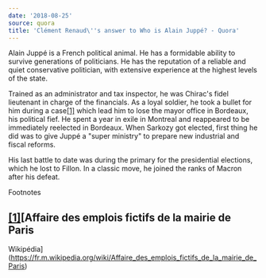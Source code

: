```yaml
---
date: '2018-08-25'
source: quora
title: 'Clément Renaud\''s answer to Who is Alain Juppé? - Quora'
---
```


Alain Juppé is a French political animal. He has a formidable ability to
survive generations of politicians. He has the reputation of a reliable
and quiet conservative politician, with extensive experience at the
highest levels of the state.

Trained as an administrator and tax inspector, he was Chirac's fidel
lieutenant in charge of the financials. As a loyal soldier, he took a
bullet for him during a case[\[1\]](#LBMUn) which lead him to lose the
mayor office in Bordeaux, his political fief. He spent a year in exile
in Montreal and reappeared to be immediately reelected in Bordeaux. When
Sarkozy got elected, first thing he did was to give Juppé a "super
ministry" to prepare new industrial and fiscal reforms.

His last battle to date was during the primary for the presidential
elections, which he lost to Fillon. In a classic move, he joined the
ranks of Macron after his defeat.

Footnotes

[\[1\]](#cite-LBMUn)[Affaire des emplois fictifs de la mairie de Paris
---
Wikipédia](https://fr.m.wikipedia.org/wiki/Affaire_des_emplois_fictifs_de_la_mairie_de_Paris)
